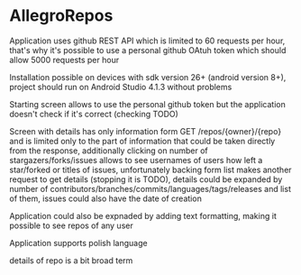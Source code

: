 # AllegroRepos
<p>Application uses github REST API which is limited to 60 requests per hour, that's why it's possible to use a personal github OAtuh token which should allow 5000 requests per hour</p>
<p>Installation possible on devices with sdk version 26+ (android version 8+), project should run on Android Studio 4.1.3 without problems</p>
<p>Starting screen allows to use the personal github token but the application doesn't check if it's correct (checking TODO)</p>
<p>Screen with details has only information form GET /repos/{owner}/{repo} and is limited only to the part of information that could be taken directly from the response, additionally clicking on number of stargazers/forks/issues allows to see usernames of users how left a star/forked or titles of issues, unfortunately backing form list makes another request to get details (stopping it is TODO), details could be expanded by number of contributors/branches/commits/languages/tags/releases and list of them, issues could also have the date of creation</p>
<p>Application could also be expnaded by adding text formatting, making it possible to see repos of any user</p>
<p>Application supports polish language</p>
<p>details of repo is a bit broad term</p>
